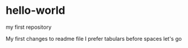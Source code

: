 # hello-world
my first repository

My first changes to readme file
  I prefer tabulars before spaces
    let's go
